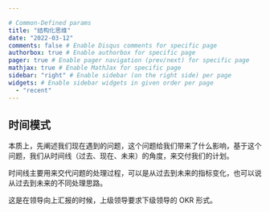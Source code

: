 ```yaml
---

# Common-Defined params
title: "结构化思维"
date: "2022-03-12"
comments: false # Enable Disqus comments for specific page
authorbox: true # Enable authorbox for specific page
pager: true # Enable pager navigation (prev/next) for specific page
mathjax: true # Enable MathJax for specific page
sidebar: "right" # Enable sidebar (on the right side) per page
widgets: # Enable sidebar widgets in given order per page
  - "recent"
---
```


## 时间模式

本质上，先阐述我们现在遇到的问题，这个问题给我们带来了什么影响，基于这个问题，我们从时间线（过去、现在、未来）的角度，来交付我们的计划。

时间线主要用来交代问题的处理过程，可以是从过去到未来的指标变化，也可以说从过去到未来的不同处理思路。

这是在领导向上汇报的时候，上级领导要求下级领导的 OKR 形式。

